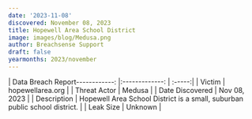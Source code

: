 ```yaml
---
date: '2023-11-08'
discovered: November 08, 2023
title: Hopewell Area School District
image: images/blog/Medusa.png
author: Breachsense Support
draft: false
yearmonths: 2023/november
---
```


| Data Breach Report------------:     |:-------------:    | :-----:|
| Victim      | hopewellarea.org      | 
| Threat Actor      | Medusa      | 
| Date Discovered      | Nov 08, 2023      | 
| Description      | Hopewell Area School District is a small, suburban public school district.      | 
| Leak Size      | Unknown      | 

